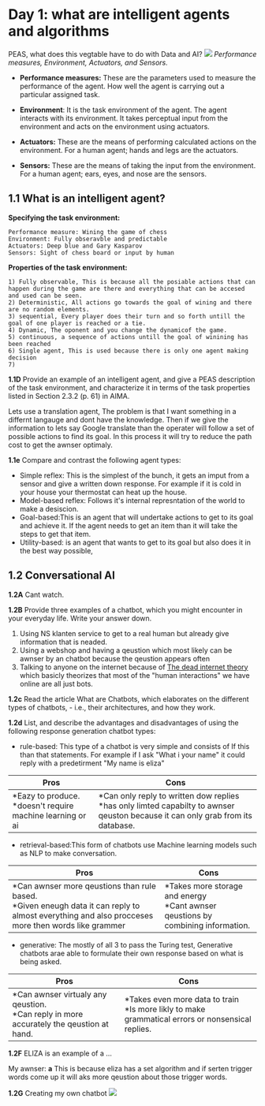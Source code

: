 # Day 1: what are intelligent agents and algorithms
PEAS, what does this vegtable have to do with Data and AI?
<image src="images/peas.jpg">
*Performance measures, Environment, Actuators, and Sensors.*

* **Performance measures:** These are the parameters used to measure the performance of the agent. How well the agent is carrying out a particular assigned task.

* **Environment**: It is the task environment of the agent. The agent interacts with its environment. It takes perceptual input from the environment and acts on the environment using actuators.
* **Actuators:** These are the means of performing calculated actions on the environment. For a human agent; hands and legs are the actuators.
* **Sensors:** These are the means of taking the input from the environment. For a human agent; ears, eyes, and nose are the sensors.

## 1.1 What is an intelligent agent?
**Specifying the task environment:**

    Performance measure: Wining the game of chess
    Environment: Fully obseravble and predictable
    Actuators: Deep blue and Gary Kasparov
    Sensors: Sight of chess board or input by human

**Properties of the task environment:**

    1) Fully observable, This is because all the posiable actions that can happen during the game are there and everything that can be accesed and used can be seen.
    2) Deterministic, All actions go towards the goal of wining and there are no random elements.
    3) sequential, Every player does their turn and so forth untill the goal of one player is reached or a tie.
    4) Dynamic, The oponent and you change the dynamicof the game.
    5) continuous, a sequence of actions untill the goal of winining has been reached
    6) Single agent, This is used because there is only one agent making decision
    7) 
**1.1D** Provide an example of an intelligent agent, and give a PEAS description of the task environment, and characterize it in terms of the task properties listed in Section 2.3.2 (p. 61) in AIMA.

Lets use a translation agent, The problem is that I want something in a differnt langauge and dont have the knowledge. Then if we give the information to lets say Google translate than the operater will follow a set of possible actions to find its goal. In this process it will try to reduce the path cost to get the awnser optimaly.

**1.1e** Compare and contrast the following agent types:

* Simple reflex: This is the simplest of the bunch, it gets an imput from a sensor and give a written down response. For example if it is cold in your house your thermostat can heat up the house.
* Model-based reflex: Follows it's internal represntation of the world to make a desiscion.
* Goal-based:This is an agent that will undertake actions to get to its goal and achieve it. If the agent needs to get an item than it will take the steps to get that item.
* Utility-based: is an agent that wants to get to its goal but also does it in the best way possible,

## 1.2 Conversational AI
**1.2A** Cant watch.

**1.2B** Provide three examples of a chatbot, which you might encounter in your everyday life. Write your answer down.

1. Using NS klanten service to get to a real human but already give information that is neaded.
2. Using a webshop and having a qeustion which most likely can be awnser by an chatbot because the qeustion appears often
3. Talking to anyone on the internet because of [The dead internet theory](https://www.theatlantic.com/technology/archive/2021/08/dead-internet-theory-wrong-but-feels-true/619937/) which basicly theorizes that most of the "human interactions" we have online are all just bots.

**1.2c** Read the article What are Chatbots, which elaborates on the different types of chatbots, - i.e., their architectures, and how they work.

**1.2d** List, and describe the advantages and disadvantages of using the following response generation chatbot types:


 * rule-based:
  This type of a chatbot is very simple and consists of If this than that statements. For example if I ask "What i your name" it could reply with a predetirment "My name is eliza"

| Pros | Cons |
|------|------|
|*Eazy to produce.<br>*doesn't require machine learning or ai     |*Can only reply to written dow replies<br>*has only limted capabilty to awnser qeuston because it can only grab from its database.       |
  * retrieval-based:This form of chatbots use Machine learning models such as NLP to make conversation.

  | Pros | Cons |
|------|------|
|*Can awnser more qeustions than rule based.<br>*Given eneugh data it can reply to almost everything and also procceses more then words like grammer     |*Takes more storage and energy<br>*Cant awnser qeustions by combining information.    |
  * generative: The mostly of all 3 to pass the Turing test, Generative chatbots arae able to formulate their own response based on what is being asked.
  
| Pros | Cons |
|------|------|
|*Can awnser virtualy any qeustion.<br>*Can reply in more accurately the qeustion at hand.     |*Takes even more data to train<br>*Is more likly to make grammatical errors or nonsensical replies.       |

**1.2F** ELIZA is an example of a …

My awnser: **a**
This is because eliza has a set algorithm and if serten trigger words come up it will aks more qeustion about those trigger words.

**1.2G** Creating my own chatbot
<image src="images/hello.png">